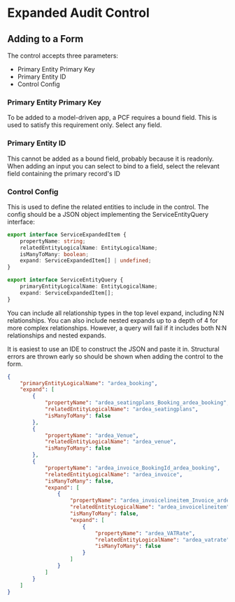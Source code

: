 # Expanded Audit Control

## Adding to a Form

The control accepts three parameters:

- Primary Entity Primary Key
- Primary Entity ID
- Control Config

### Primary Entity Primary Key

To be added to a model-driven app, a PCF requires a bound field. This is used
to satisfy this requirement only. Select any field.

### Primary Entity ID

This cannot be added as a bound field, probably because it is readonly. When
adding an input you can select to bind to a field, select the relevant field
containing the primary record's ID

### Control Config

This is used to define the related entities to include in the control. The
config should be a JSON object implementing the ServiceEntityQuery interface:

```ts
export interface ServiceExpandedItem {
    propertyName: string;
    relatedEntityLogicalName: EntityLogicalName;
    isManyToMany: boolean;
    expand: ServiceExpandedItem[] | undefined;
}

export interface ServiceEntityQuery {
    primaryEntityLogicalName: EntityLogicalName;
    expand: ServiceExpandedItem[];
}
```

You can include all relationship types in the top level expand, including N:N
relationships. You can also include nested expands up to a depth of 4 for more
complex relationships. However, a query will fail if it includes both N:N
relationships and nested expands.

It is easiest to use an IDE to construct the JSON and paste it in. Structural
errors are thrown early so should be shown when adding the control to the form.

```json
{
    "primaryEntityLogicalName": "ardea_booking",
    "expand": [
        {
            "propertyName": "ardea_seatingplans_Booking_ardea_booking",
            "relatedEntityLogicalName": "ardea_seatingplans",
            "isManyToMany": false
        },
        {
            "propertyName": "ardea_Venue",
            "relatedEntityLogicalName": "ardea_venue",
            "isManyToMany": false
        },
        {
            "propertyName": "ardea_invoice_BookingId_ardea_booking",
            "relatedEntityLogicalName": "ardea_invoice",
            "isManyToMany": false,
            "expand": [
                {
                    "propertyName": "ardea_invoicelineitem_Invoice_ardea_invoice",
                    "relatedEntityLogicalName": "ardea_invoicelineitem",
                    "isManyToMany": false,
                    "expand": [
                        {
                            "propertyName": "ardea_VATRate",
                            "relatedEntityLogicalName": "ardea_vatrate",
                            "isManyToMany": false
                        }
                    ]
                }
            ]
        }
    ]
}
```
